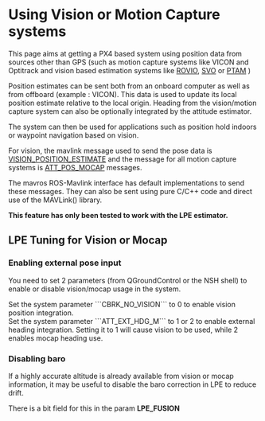 # Using Vision or Motion Capture systems

This page aims at getting a PX4 based system using position data from sources other than GPS (such as motion capture systems like VICON and Optitrack and vision based estimation systems like [ROVIO](https://github.com/ethz-asl/rovio), [SVO](https://github.com/uzh-rpg/rpg_svo) or [PTAM](https://github.com/ethz-asl/ethzasl_ptam) )

Position estimates can be sent both from an onboard computer as well as from offboard (example : VICON).  This data is used to update its local position estimate relative to the local origin. Heading from the vision/motion capture system can also be optionally integrated by the attitude estimator. 

The system can then be used for applications such as position hold indoors or waypoint navigation based on vision.

For vision, the mavlink message used to send the pose data is [VISION_POSITION_ESTIMATE](http://mavlink.org/messages/common#VISION_POSITION_ESTIMATE) and the message for all motion capture systems is [ATT_POS_MOCAP](http://mavlink.org/messages/common#ATT_POS_MOCAP) messages. 

The mavros ROS-Mavlink interface has default implementations to send these messages. They can also be sent using pure C/C++ code and direct use of the MAVLink() library.

**This feature has only been tested to work with the LPE estimator.**

## LPE Tuning for Vision or Mocap

### Enabling external pose input
You need to set 2 parameters (from QGroundControl or the NSH shell) to enable or disable vision/mocap usage in the system.

<aside class="note">
Set the system parameter ```CBRK_NO_VISION``` to 0 to enable vision position integration. 
</aside>

<aside class="note">
Set the system parameter ```ATT_EXT_HDG_M``` to 1 or 2 to enable external heading integration. Setting it to 1 will cause vision to be used, while 2 enables mocap heading use.
</aside>

### Disabling baro
If a highly accurate altitude is already available from vision or mocap information, it may be useful to disable the baro correction in LPE to reduce drift.

There is a bit field for this in the param **LPE_FUSION**